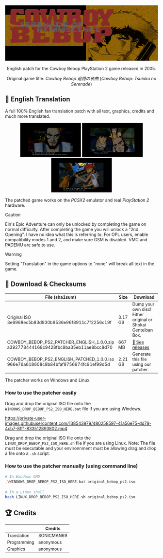 [![BEBOP PS2 PATCH](images/banner.png)](https://github.Bebop-PS2-English)
  <p align="center">
    English patch for the Cowboy Bebop PlayStation 2 game released in 2005.</i>
</p>

<p align="center">
    Original game title: <i>Cowboy Bebop 追憶の夜曲</i> (<i>Cowboy Bebop: Tsuioku no Serenade</i>)
</p>

## 💬 English Translation

A full 100% English fan translation patch with all text, graphics, credits and much more translated.

<p align="center">
    <img src="images/english/screenshot1.png" width="200" />
    <img src="images/english/screenshot2.png" width="200" />
    <img src="images/english/screenshot3.png" width="200" />
</p>

The patched game works on the *PCSX2* emulator and real *PlayStation 2* hardware.

> [!CAUTION]
> Ein's Epic Adventure can only be unlocked by completing the game on normal difficulty.
> After completing the game you will unlock a "2nd Opening". I have no idea what this is referring to.
> For OPL users, enable compatibility modes 1 and 2, and make sure GSM is disabled. VMC and PADEMU are safe to use.

> [!WARNING]
> Setting "Translation" in the game options to "none" will break all text in the game.


## 💾 Download & Checksums

| File (sha1sum)                                                                          | Size    | Download                                                            |
|-----------------------------------------------------------------------------------------|---------|---------------------------------------------------------------------|
| Original ISO<br/>3e6968ec5b83d930b9536e96f8911c7f2256c19f                               | 3.17 GB | Dump your own disc!<br/>Either original or Shokai Genteiban Box.    |
| COWBOY_BEBOP_PS2_PATCHER_ENGLISH_1.0.0.zip<br/>a392778444168c9428fbc9ba35eb11ae8bcc8d70 | 667 MB  | [💾 See releases](https://github.com/Bebop-PS2-English/releases)    |
| COWBOY_BEBOP_PS2_ENGLISH_PATCHED_1.0.0.iso<br/>966e76a618608c9b84bfaf9756974fc91ef99d5d | 2.21 GB | Generate this file using our patcher.                                |

The patcher works on Windows and Linux.

### How to use the patcher easily

Drag and drop the original ISO file onto the `WINDOWS_DROP_BEBOP_PS2_ISO_HERE.bat` file if you are using Windows.

https://private-user-images.githubusercontent.com/138543979/480258597-41a56e75-dd78-4cb7-8ff1-833512893802.mp4

Drag and drop the original ISO file onto the `LINUX_DROP_BEBOP_PS2_ISO_HERE.sh` file if you are using Linux. Note: The file must be executable and your environnment must be allowing drag and drop a file onto a `.sh` script.

### How to use the patcher manually (using command line)

```bash
# In Windows CMD
.\WINDOWS_DROP_BEBOP_PS2_ISO_HERE.bat original_bebop_ps2.iso

# In a Linux shell
bash LINUX_DROP_BEBOP_PS2_ISO_HERE.sh original_bebop_ps2.iso
```
## 🏆 Credits
|                     | Credits                             |
|---------------------|-------------------------------------|
| Translation         | SONICMAN69                          |
| Programming         | anonymous                           |
| Graphics            | anonymous                           |

